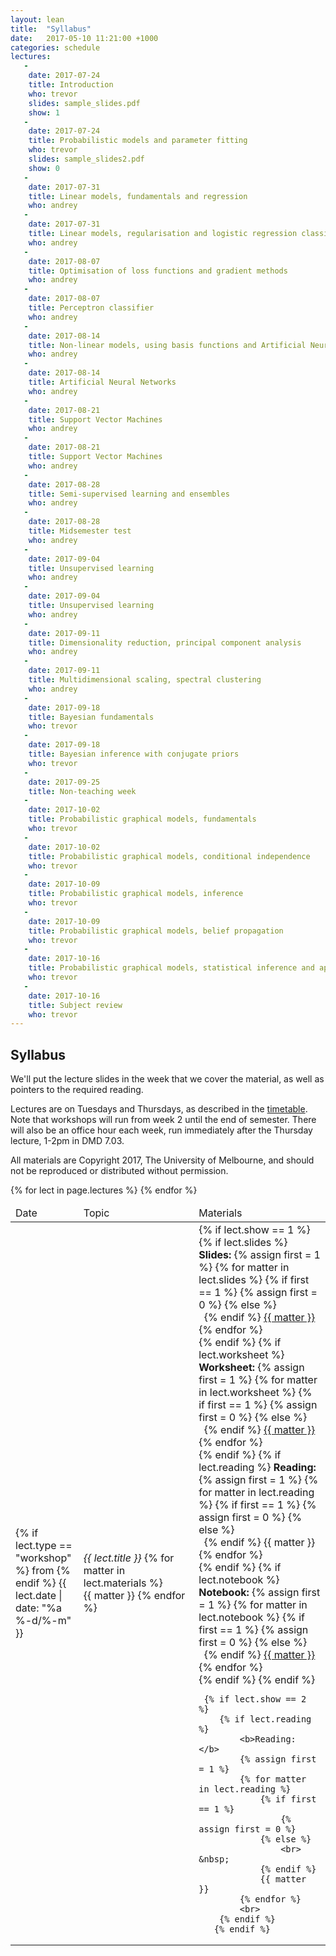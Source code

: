 ```yaml
---
layout: lean
title:  "Syllabus"
date:   2017-05-10 11:21:00 +1000
categories: schedule
lectures:
   -
    date: 2017-07-24
    title: Introduction 
    who: trevor
    slides: sample_slides.pdf
    show: 1
   -
    date: 2017-07-24
    title: Probabilistic models and parameter fitting
    who: trevor
    slides: sample_slides2.pdf
    show: 0
   -
    date: 2017-07-31
    title: Linear models, fundamentals and regression
    who: andrey
   -
    date: 2017-07-31
    title: Linear models, regularisation and logistic regression classifier
    who: andrey
   -
    date: 2017-08-07
    title: Optimisation of loss functions and gradient methods
    who: andrey
   -
    date: 2017-08-07
    title: Perceptron classifier
    who: andrey
   -
    date: 2017-08-14
    title: Non-linear models, using basis functions and Artificial Neural Networks
    who: andrey
   -
    date: 2017-08-14
    title: Artificial Neural Networks
    who: andrey
   -
    date: 2017-08-21
    title: Support Vector Machines
    who: andrey
   -
    date: 2017-08-21
    title: Support Vector Machines
    who: andrey
   -
    date: 2017-08-28
    title: Semi-supervised learning and ensembles
    who: andrey
   -
    date: 2017-08-28
    title: Midsemester test
    who: andrey
   -
    date: 2017-09-04
    title: Unsupervised learning
    who: andrey
   -
    date: 2017-09-04
    title: Unsupervised learning
    who: andrey
   -
    date: 2017-09-11
    title: Dimensionality reduction, principal component analysis
    who: andrey
   -
    date: 2017-09-11
    title: Multidimensional scaling, spectral clustering
    who: andrey
   -
    date: 2017-09-18
    title: Bayesian fundamentals
    who: trevor
   -
    date: 2017-09-18
    title: Bayesian inference with conjugate priors
    who: trevor
   -
    date: 2017-09-25
    title: Non-teaching week
   -
    date: 2017-10-02
    title: Probabilistic graphical models, fundamentals
    who: trevor
   -
    date: 2017-10-02
    title: Probabilistic graphical models, conditional independence 
    who: trevor
   -
    date: 2017-10-09
    title: Probabilistic graphical models, inference
    who: trevor
   -
    date: 2017-10-09
    title: Probabilistic graphical models, belief propagation
    who: trevor
   -
    date: 2017-10-16
    title: Probabilistic graphical models, statistical inference and applications
    who: trevor
   -
    date: 2017-10-16
    title: Subject review
    who: trevor
---
```


## Syllabus

We'll put the lecture slides in the week that we cover the material, as well as pointers to the required reading. 

Lectures are on Tuesdays and Thursdays, as described in the <a href="https://sws.unimelb.edu.au/2017/Reports/List.aspx?objects=COMP90051&weeks=1-52&days=1-7&periods=1-56&template=module_by_group_list">timetable</a>. Note that workshops will run from week 2 until the end of semester. There will also be an office hour each week, run immediately after the Thursday lecture, 1-2pm in DMD 7.03.

All materials are Copyright 2017, The University of Melbourne, and should not be reproduced or distributed without permission.
<p>

<table class="display">
<colgroup>
<col width="15%" />
<col width="35%" />
<col width="40%" />
</colgroup>
<thead>
<tr>
    <td>Date</td>
    <td>Topic</td>
    <td>Materials</td>
</tr>
</thead>
<tbody>
{% for lect in page.lectures %}
<tr>
  <td>
    {% if lect.type == "workshop" %}
        from
    {% endif %}
       {{ lect.date  | date: "%a %-d/%-m" }}
  </td>
  <td><i>{{ lect.title }}</i>
    {% for matter in lect.materials %}
    <br> {{ matter }}
    {% endfor %}
  </td>
  <td>
    {% if lect.show == 1 %}
        {% if lect.slides %}
            <b>Slides: </b>
            {% assign first = 1 %}
            {% for matter in lect.slides %}
                {% if first == 1 %}
                    {% assign first = 0 %}
                {% else %}
                    <br> &nbsp;
                {% endif %}
                <a href="slides/{{ matter }}">{{ matter }}</a>
            {% endfor %}
            <br>
        {% endif %}
        {% if lect.worksheet %}
            <b>Worksheet: </b>
            {% assign first = 1 %}
            {% for matter in lect.worksheet %}
                {% if first == 1 %}
                    {% assign first = 0 %}
                {% else %}
                    <br> &nbsp;
                {% endif %}
                <a href="workshops/{{ matter }}">{{ matter }}</a>
            {% endfor %}
            <br>
        {% endif %}
        {% if lect.reading %}
            <b>Reading: </b>
            {% assign first = 1 %}
            {% for matter in lect.reading %}
                {% if first == 1 %}
                    {% assign first = 0 %}
                {% else %}
                    <br> &nbsp;
                {% endif %}
                {{ matter }}
            {% endfor %}
            <br>
        {% endif %}
        {% if lect.notebook %}
            <b>Notebook: </b>
            {% assign first = 1 %}
            {% for matter in lect.notebook %}
                {% if first == 1 %}
                    {% assign first = 0 %}
                {% else %}
                    <br> &nbsp;
                {% endif %}
                <a href="notebooks/{{ matter }}">{{ matter }}</a>
            {% endfor %}
            <br>
        {% endif %}
    {% endif %}

     {% if lect.show == 2 %}
        {% if lect.reading %}
            <b>Reading: </b>
            {% assign first = 1 %}
            {% for matter in lect.reading %}
                {% if first == 1 %}
                    {% assign first = 0 %}
                {% else %}
                    <br> &nbsp;
                {% endif %}
                {{ matter }}
            {% endfor %}
            <br>
        {% endif %}
       {% endif %}

  </td>
</tr>
{% endfor %}
</tbody>
</table>
